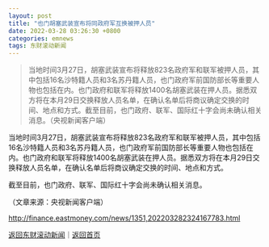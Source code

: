 ```yaml
---
layout: post
title: "也门胡塞武装宣布将同政府军互换被押人员"
date: 2022-03-28 03:26:30 +0800
categories: emnews
tags: 东财滚动新闻
---
```

> 当地时间3月27日，胡塞武装宣布将释放823名政府军和联军被押人员，其中包括16名沙特籍人员和3名苏丹籍人员，也门政府军前国防部长等重要人物也包括在内。也门政府和联军将释放1400名胡塞武装在押人员。据悉双方将在本月29日交换释放人员名单，在确认名单后将商议确定交换的时间、地点和方式。截至目前，也门政府、联军、国际红十字会尚未确认相关消息。（央视新闻客户端）

<p>当地时间3月27日，胡塞武装宣布将释放823名政府军和联军被押人员，其中包括16名沙特籍人员和3名苏丹籍人员，也门政府军前国防部长等重要人物也包括在内。也门政府和联军将释放1400名胡塞武装在押人员。据悉双方将在本月29日交换释放人员名单，在确认名单后将商议确定交换的时间、地点和方式。</p><p>截至目前，也门政府、联军、国际红十字会尚未确认相关消息。</p><p class="em_media">（文章来源：央视新闻客户端）</p>

<http://finance.eastmoney.com/news/1351,202203282324167783.html>

[返回东财滚动新闻](//finews.withounder.com/emnews/)｜[返回首页](//finews.withounder.com/)